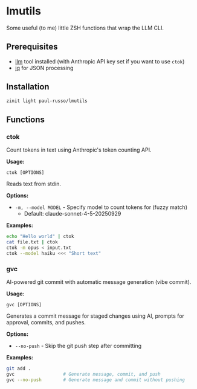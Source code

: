 # lmutils

Some useful (to me) little ZSH functions that wrap the LLM CLI.

## Prerequisites
- [llm](https://github.com/simonw/llm) tool installed (with Anthropic API key set if you want to use `ctok`)
- [jq](https://github.com/jqlang/jq) for JSON processing

## Installation

```zsh
zinit light paul-russo/lmutils
```

## Functions

### ctok

Count tokens in text using Anthropic's token counting API.

**Usage:**
```
ctok [OPTIONS]
```

Reads text from stdin.

**Options:**
- `-m, --model MODEL` - Specify model to count tokens for (fuzzy match)
  - Default: claude-sonnet-4-5-20250929

**Examples:**
```zsh
echo "Hello world" | ctok
cat file.txt | ctok
ctok -m opus < input.txt
ctok --model haiku <<< "Short text"
```

### gvc

AI-powered git commit with automatic message generation (vibe commit).

**Usage:**
```
gvc [OPTIONS]
```

Generates a commit message for staged changes using AI, prompts for approval, commits, and pushes.

**Options:**
- `--no-push` - Skip the git push step after committing

**Examples:**
```zsh
git add .
gvc                  # Generate message, commit, and push
gvc --no-push        # Generate message and commit without pushing
```
